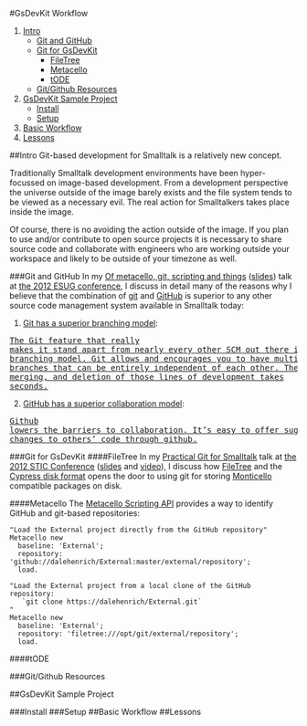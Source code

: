 #GsDevKit Workflow

1. [Intro](#intro)
   - [Git and GitHub](#git-and-github)
   - [Git for GsDevKit](#git-for-gsdevkit)
     - [FileTree](#filetree)
     - [Metacello](#metacello)
     - [tODE](#tode)
   - [Git/Github Resources](#gitgithub-resources)
2. [GsDevKit Sample Project](#gsdevkit-sample-project)
   - [Install](#install)
   - [Setup](#setup)
4. [Basic Workflow](#basic-workflow)
5. [Lessons](#lessons)

##Intro
Git-based development for Smalltalk is a relatively new concept.

Traditionally Smalltalk development environments have been hyper-focussed on image-based development.
From a development perspective the universe outside of the image barely exists and the file system tends to be viewed as a necessary evil.
The real action for Smalltalkers takes place inside the image.

Of course, there is no avoiding the action outside of the image.
If you plan to use and/or contribute to open source projects it is necessary to share source code and collaborate with engineers who are working outside your workspace and likely to be outside of your timezone as well.

###Git and GitHub
In my [Of metacello, git, scripting and things][7] ([slides][8]) talk at [the 2012 ESUG conference][9], I discuss in detail many of the reasons why I believe that the combination of [git][5] and [GitHub][6] is superior to any other source code management system available in Smalltalk today:

1. [Git has a superior branching model][11]:

  <a href="http://git-scm.com/about"><pre>The Git feature that really makes it stand apart from nearly every other SCM out there 
is its branching model. Git allows and encourages you to have multiple local branches that 
can be entirely independent of each other. The creation, merging, and deletion of those 
lines of development takes seconds.</pre></a>

2. [GitHub has a superior collaboration model][10]:

  <a href="http://kbroman.org/github_tutorial/pages/why.html#why-use-githubhttpgithubcom"><pre>Github lowers the barriers to collaboration. It’s easy to offer suggested changes to 
others’ code through github.</pre></a>

###Git for GsDevKit
####FileTree
In my [Practical Git for Smalltalk][1] talk at [the 2012 STIC Conference][2] ([slides][3] and [video][4]), I discuss how [FileTree][12] and the [Cypress disk format][13] opens the door to using git for storing [Monticello][14] compatible packages on disk.

####Metacello
The [Metacello Scripting API][15] provides a way to identify GitHub and git-based repositories:

```Smalltalk
"Load the External project directly from the GitHub repository"
Metacello new
  baseline: 'External';
  repository: 'github://dalehenrich/External:master/external/repository';
  load.

"Load the External project from a local clone of the GitHub repository:
   `git clone https://dalehenrich/External.git`
"
Metacello new
  baseline: 'External';
  repository: 'filetree:///opt/git/external/repository';
  load.
```

####tODE

###Git/Github Resources

##GsDevKit Sample Project

###Install
###Setup
##Basic Workflow
##Lessons

[1]: http://www.stic.st/conferences/stic12/stic12-abstracts/practical-git-for-smalltalk/
[2]: http://www.stic.st/conferences/stic12/
[3]: http://www.stic.st/wp-content/conferences/2012/Wednesday/1415-Practical_Git_for_Smalltalk-Henrichs.pdf
[4]: https://youtu.be/ZIkoBQphtyM
[5]: http://git-scm.com/
[6]: https://github.com
[7]: https://www.google.com/calendar/render?eid=azJiYzE2bTVzYTZoNmZrcGE1YmtmMTU3aGsgdG85cmJ2cTRpNzFtZ2d1bWdicHUyM2I5dGtAZw&pli=1&t=AKUaPmYiiwfohu-fOZnL6itRFUaZbVbN9c2JlkS1xX8RJmqpkgy8gJAG93riS7aeoOredqVNF5xzOQl1lWcDiMLhkE428F1zxg&sf=true&output=xml#eventpage_6
[8]: http://www.slideshare.net/esug/of-metacello-git-scripting-and-things
[9]: http://www.esug.org/wiki/pier/Conferences/2012
[10]: https://help.github.com/categories/collaborating/
[11]: http://git-scm.com/book/en/v1/Git-Branching
[12]: https://github.com/dalehenrich/filetree
[13]: https://github.com/CampSmalltalk/Cypress/wiki#proposed-file-structure
[14]: http://www.wiresong.ca/monticello/
[15]: https://github.com/dalehenrich/metacello-work/blob/master/docs/MetacelloUserGuide.md#metacello-user-guide
